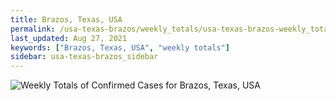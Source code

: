 ```yaml
---
title: Brazos, Texas, USA
permalink: /usa-texas-brazos/weekly_totals/usa-texas-brazos-weekly_totals.html
last_updated: Aug 27, 2021
keywords: ["Brazos, Texas, USA", "weekly totals"]
sidebar: usa-texas-brazos_sidebar
---
```


![Weekly Totals of Confirmed Cases for Brazos, Texas, USA](/covid_tracker/images/graphs/usa-texas-brazos-weekly_totals_graph.png)
